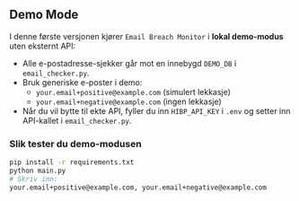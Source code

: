 ## Demo Mode

I denne første versjonen kjører `Email Breach Monitor` i **lokal demo-modus** uten eksternt API:

- Alle e-postadresse-sjekker går mot en innebygd `DEMO_DB` i `email_checker.py`.  
- Bruk generiske e-poster i demo:  
  - `your.email+positive@example.com` (simulert lekkasje)  
  - `your.email+negative@example.com` (ingen lekkasje)  
- Når du vil bytte til ekte API, fyller du inn `HIBP_API_KEY` i `.env` og setter inn API-kallet i `email_checker.py`.

### Slik tester du demo-modusen

```bash
pip install -r requirements.txt
python main.py
# Skriv inn:
your.email+positive@example.com, your.email+negative@example.com
